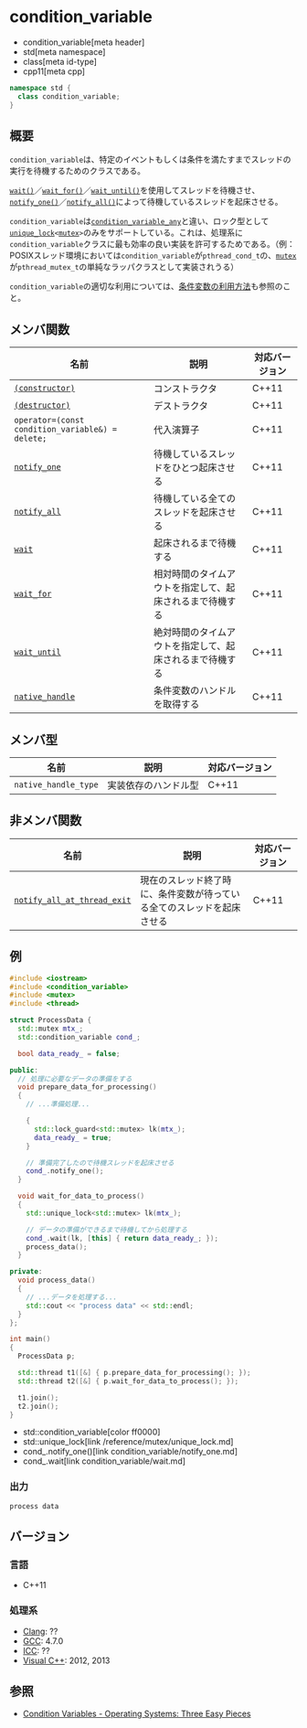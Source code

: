 # condition_variable
* condition_variable[meta header]
* std[meta namespace]
* class[meta id-type]
* cpp11[meta cpp]

```cpp
namespace std {
  class condition_variable;
}
```

## 概要

`condition_variable`は、特定のイベントもしくは条件を満たすまでスレッドの実行を待機するためのクラスである。

[`wait()`](condition_variable/wait.md)／[`wait_for()`](condition_variable/wait_for.md)／[`wait_until()`](condition_variable/wait_until.md)を使用してスレッドを待機させ、[`notify_one()`](condition_variable/notify_one.md)／[`notify_all()`](condition_variable/notify_all.md)によって待機しているスレッドを起床させる。

`condition_variable`は[`condition_variable_any`](/reference/condition_variable/condition_variable_any.md)と違い、ロック型として[`unique_lock`](/reference/mutex/unique_lock.md)`<`[`mutex`](/reference/mutex/mutex.md)`>`のみをサポートしている。これは、処理系に`condition_variable`クラスに最も効率の良い実装を許可するためである。（例：POSIXスレッド環境においては`condition_variable`が`pthread_cond_t`の、[`mutex`](/reference/mutex/mutex.md)が`pthread_mutex_t`の単純なラッパクラスとして実装されうる）


`condition_variable`の適切な利用については、[条件変数の利用方法](/article/lib/how_to_use_cv.md)も参照のこと。


## メンバ関数

| 名前 | 説明 | 対応バージョン |
|---------------------------------------------------------------|----------------------------------------------------------|-------|
| [`(constructor)`](condition_variable/op_constructor.md) | コンストラクタ | C++11 |
| [`(destructor)`](condition_variable/op_destructor.md) | デストラクタ | C++11 |
| `operator=(const condition_variable&) = delete;`              | 代入演算子 | C++11 |
| [`notify_one`](condition_variable/notify_one.md)            | 待機しているスレッドをひとつ起床させる | C++11 |
| [`notify_all`](condition_variable/notify_all.md)            | 待機している全てのスレッドを起床させる | C++11 |
| [`wait`](condition_variable/wait.md)                        | 起床されるまで待機する | C++11 |
| [`wait_for`](condition_variable/wait_for.md)                | 相対時間のタイムアウトを指定して、起床されるまで待機する | C++11 |
| [`wait_until`](condition_variable/wait_until.md)            | 絶対時間のタイムアウトを指定して、起床されるまで待機する | C++11 |
| [`native_handle`](condition_variable/native_handle.md)      | 条件変数のハンドルを取得する | C++11 |


## メンバ型

| 名前 | 説明 | 対応バージョン |
|----------------------|----------------------|-------|
| `native_handle_type` | 実装依存のハンドル型 | C++11 |


## 非メンバ関数

| 名前 | 説明 | 対応バージョン |
|----------------------------------------------------------------------------------|------------------------------------------------------------------------|-------|
| [`notify_all_at_thread_exit`](condition_variable/notify_all_at_thread_exit.md) | 現在のスレッド終了時に、条件変数が待っている全てのスレッドを起床させる | C++11 |


## 例
```cpp example
#include <iostream>
#include <condition_variable>
#include <mutex>
#include <thread>

struct ProcessData {
  std::mutex mtx_;
  std::condition_variable cond_;

  bool data_ready_ = false;

public:
  // 処理に必要なデータの準備をする
  void prepare_data_for_processing()
  {
    // ...準備処理...

    {
      std::lock_guard<std::mutex> lk(mtx_);
      data_ready_ = true;
    }

    // 準備完了したので待機スレッドを起床させる
    cond_.notify_one();
  }

  void wait_for_data_to_process()
  {
    std::unique_lock<std::mutex> lk(mtx_);

    // データの準備ができるまで待機してから処理する
    cond_.wait(lk, [this] { return data_ready_; });
    process_data();
  }

private:
  void process_data()
  {
    // ...データを処理する...
    std::cout << "process data" << std::endl;
  }
};

int main()
{
  ProcessData p;

  std::thread t1([&] { p.prepare_data_for_processing(); });
  std::thread t2([&] { p.wait_for_data_to_process(); });

  t1.join();
  t2.join();
}
```
* std::condition_variable[color ff0000]
* std::unique_lock[link /reference/mutex/unique_lock.md]
* cond_.notify_one()[link condition_variable/notify_one.md]
* cond_.wait[link condition_variable/wait.md]

### 出力
```
process data
```

## バージョン
### 言語
- C++11

### 処理系
- [Clang](/implementation.md#clang): ??
- [GCC](/implementation.md#gcc): 4.7.0
- [ICC](/implementation.md#icc): ??
- [Visual C++](/implementation.md#visual_cpp): 2012, 2013


## 参照
- [Condition Variables - Operating Systems: Three Easy Pieces](http://pages.cs.wisc.edu/~remzi/OSTEP/threads-cv.pdf)

